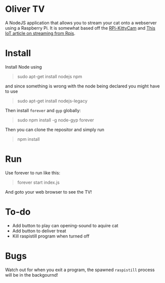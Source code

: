 # Oliver TV

A NodeJS application that allows you to stream your cat onto a webserver using a Raspberry Pi. It is somewhat based off the [RPi-KittyCam](https://github.com/schollz/RPi-KittyCam) and [This IoT article on streaming from Rpis](http://thejackalofjavascript.com/rpi-live-streaming).

# Install

Install Node using

> sudo apt-get install nodejs npm

and since something is wrong with the node being declared you might have to use

> sudo apt-get install nodejs-legacy

Then install ``forever`` and ``gyp`` globally:

> sudo npm install -g node-gyp forever

Then you can clone the repositor and simply run

> npm install

# Run

Use forever to run like this:

> forever start index.js

And goto your web browser to see the TV!

# To-do

- Add button to play can opening-sound to aquire cat
- Add button to deliver treat
- Kill raspistill program when turned off


# Bugs

Watch out for when you exit a program, the spawned ``raspistill`` process will be in the backgournd!

